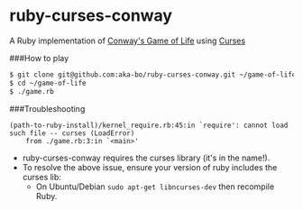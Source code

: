 ruby-curses-conway
==================

A Ruby implementation of [Conway's Game of Life](http://en.wikipedia.org/wiki/Conway%27s_Game_of_Life) using [Curses](http://www.ruby-doc.org/stdlib-2.0.0/libdoc/curses/rdoc/Curses.html)



###How to play

```sh
$ git clone git@github.com:aka-bo/ruby-curses-conway.git ~/game-of-life
$ cd ~/game-of-life
$ ./game.rb
```

###Troubleshooting

```
(path-to-ruby-install)/kernel_require.rb:45:in `require': cannot load such file -- curses (LoadError)
    from ./game.rb:3:in `<main>'
```

* ruby-curses-conway requires the curses library (it's in the name!).
* To resolve the above issue, ensure your version of ruby includes the curses lib:
    * On Ubuntu/Debian `sudo apt-get libncurses-dev` then recompile Ruby.
